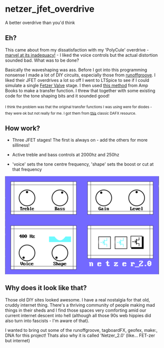 # netzer_jfet_overdrive
A better overdrive than you'd think

## Eh?
This came about from my dissatisfaction with my 'PolyCule' overdrive - [marvel at its inadequacy!](https://github.com/sirKayAndFriends/PolyCule_VST) - I liked the voice controls but the actual distortion sounded bad.  What was to be done?

Basically the waveshaping was ass.  Before I got into this programming nonsense I made a lot of DIY circuits, especially those from [runoffgroove](https://www.runoffgroove.com/).  I liked their JFET overdrives a lot so off I went to LTSpice to see if I could simulate a single [Fetzer Valve](https://www.runoffgroove.com/fetzervalve.html) stage.  I then used [this method](https://www.ampbooks.com/mobile/dsp/preamp/) from Amp Books to make a transfer function.  I threw that together with some existing code for the tone shaping bits and it sounded good!  

<sub> I think the problem was that the original transfer functions I was using were for diodes - they were ok but not really for me.  I got them from [this](https://dafx.de/paper-archive/2012/papers/dafx12_submission_45.pdf) classic DAFX resource. </sub>

## How work?
- Three JFET stages!  The first is always on - add the others for more silliness!

- Active treble and bass controls at 2000hz and 250hz

- 'voice' sets the tone centre frequency, 'shape' sets the boost or cut at that frequency

![](https://github.com/sirKayAndFriends/netzer_jfet_overdrive/blob/main/Source/resources/screenshot.png)

## Why does it look like that?
Those old DIY sites looked awesome.  I have a real nostalgia for that old, cruddy internet thing.  There's a thriving community of people making mad things in their sheds and I find those spaces very comforting amid our current internet descent into hell (although all those 90s web hippies did also turn into fascists - I'm aware of that).  

I wanted to bring out some of the runoffgroove, tagboardFX, geofex, make:, DNA for this project!  Thats also why it is called 'Netzer_2.0' (like... FET-zer but internet)
